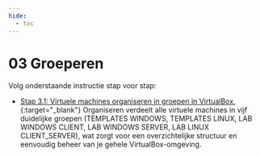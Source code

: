 ```yaml
---
hide:
  - toc
---
```


# 03 Groeperen

Volg onderstaande instructie stap voor stap:

- [Stap 3.1: Virtuele machines organiseren in groepen in VirtualBox.](../../howtos/maak-groep-vm-virtualbox/index.md){:target="_blank"} 
Organiseren verdeelt alle virtuele machines in vijf duidelijke groepen (TEMPLATES WINDOWS, TEMPLATES LINUX, LAB WINDOWS CLIENT, LAB WINDOWS SERVER, LAB LINUX CLIENT_SERVER), wat zorgt voor een overzichtelijke structuur en eenvoudig beheer van je gehele VirtualBox-omgeving.
